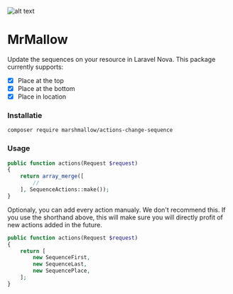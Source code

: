 ![alt text](https://cdn.marshmallow-office.com/media/images/logo/marshmallow.transparent.red.png "marshmallow.")

# MrMallow
Update the sequences on your resource in Laravel Nova. This package currently supports:
- [x] Place at the top
- [x] Place at the bottom
- [x] Place in location
<!-- - [ ] x places higher -->
<!-- - [ ] x places lower -->

### Installatie
```bash
composer require marshmallow/actions-change-sequence
```

### Usage
```php
public function actions(Request $request)
{
	return array_merge([
		//
	], SequenceActions::make());
}
```

Optionaly, you can add every action manualy. We don't recommend this. If you use the shorthand above, this will make sure you will directly profit of new actions added in the future.
```php
public function actions(Request $request)
{
	return [
		new SequenceFirst,
		new SequenceLast,
		new SequencePlace,
	];
}
```
